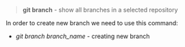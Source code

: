 > **git branch** - show  all branches in a selected repository

In  order to create new branch we need to use this command:

+ *git branch  branch_name* - creating new branch
